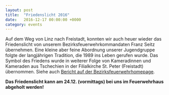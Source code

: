 ```yaml
---
layout: post
title:  "Friedenslicht 2016"
date:   2016-12-17 00:00:00 +0000
category: events
---
```

Auf dem Weg von Linz nach Freistadt, konnten wir auch heuer wieder das Friedenslicht von unserem Bezirksfeuerwehrkommandaten Franz Seitz übernehmen. Eine kleine aber feine Abordnung unserer Jugendgruppe folgte der langjährigen Tradition, die 1989 ins Leben gerufen wurde. Das Symbol des Friedens wurde in weiterer Folge von Kameradinnen und Kameraden aus Tschechien in der Filialkirche St. Peter (Freistadt) übernommen. Siehe auch [Bericht auf der Bezirksfeuerwehrhomepage](http://fr.ooelfv.at/aktuelles/beitrag/friedenslichtfeier-in-der-stiftsbasilika/).

**Das Friedenslicht kann am 24.12. (vormittags) bei uns im Feuerwehrhaus abgeholt werden!**